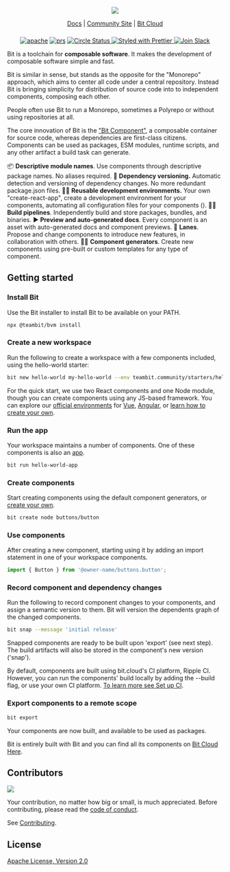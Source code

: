 <p align="center">
  <img src="http://static.bit.dev/bit-docs/readme-bit-logo.png"/>
</p>

<p align="center">
  <a href="https://bit.dev/docs/">Docs</a> |
  <a href="https://bit.dev/">Community Site</a> |
  <a href="https://bit.cloud/">Bit Cloud</a>
</p>

</p>

<h3 align="center">
</h3>

<p align="center">
  
<p align="center">
<a href="https://opensource.org/licenses/Apache-2.0"><img alt="apache" src="https://img.shields.io/badge/License-Apache%202.0-blue.svg"></a>
<a href="https://github.com/teambit/bit/blob/master/CONTRIBUTING.md"><img alt="prs" src="https://img.shields.io/badge/PRs-welcome-brightgreen.svg"></a>
<a href="https://circleci.com/gh/teambit/bit/tree/master"><img alt="Circle Status" src="https://circleci.com/gh/teambit/bit/tree/master.svg?style=shield">
<a href="https://github.com/prettier/prettier"><img alt ="Styled with Prettier" src="https://img.shields.io/badge/styled_with-prettier-ff69b4.svg">
<a href="https://join.slack.com/t/bit-dev-community/shared_invite/zt-1vq1vcxxu-CEVobR1p9BurmW8QnQFh1w" ><img alt="Join Slack" src="https://img.shields.io/badge/Slack-Join%20Bit%20Slack-blueviolet"/></a>


Bit is a toolchain for **composable software**. It makes the development of composable software simple and fast.

Bit is similar in sense, but stands as the opposite for the "Monorepo" approach, which aims to center all code under a central repository. Instead Bit is bringing simplicity for distribution of source code into to independent components, composing each other.

People often use Bit to run a Monorepo, sometimes a Polyrepo or without using repositories at all.

The core innovation of Bit is the ["Bit Component"](https://bit.dev/#component), a composable container for source code, whereas dependencies are first-class citizens. Components can be used as packages, ESM modules, runtime scripts, and any other artifact a build task can generate.

📦 **Descriptive module names**. Use components through descriptive package names. No aliases required.
🚀 **Dependency versioning.** Automatic detection and versioning of dependency changes. No more redundant  package.json files.
🧑‍💻 **Reusable development environments.** Your own "create-react-app", create a development environment for your components, automating all configuration files for your components ().
🧑‍💻 **Build pipelines**. Independently build and store packages, bundles, and binaries.
▶️ **Preview and auto-generated docs**. Every component is an asset with auto-generated docs and component previews.
🛫 **Lanes**. Propose and change components to introduce new features, in collaboration with others.
🧑‍💻 **Component generators**. Create new components using pre-built or custom templates for any type of component.


## Getting started

### Install Bit
Use the Bit installer to install Bit to be available on your PATH.

```bash
npx @teambit/bvm install
```

### Create a new workspace

Run the following to create a workspace with a few components included, using the hello-world starter:
```bash
bit new hello-world my-hello-world --env teambit.community/starters/hello-world 
```

For the quick start, we use two React components and one Node module, though you can create components using any JS-based framework. You can explore our [official environments](https://bit.dev/docs) for [Vue](https://bit.dev/docs/quick-start/hello-world-vue), [Angular](https://bit.dev/docs/quick-start/hello-world-angular), or [learn how to create your own](https://bit.dev/reference/envs/create-env).

### Run the app

Your workspace maintains a number of components. One of these components is also an [app](https://bit.dev/reference/apps/application-types/). 

```bash
bit run hello-world-app
```

### Create components
Start creating components using the default component generators, or [create your own](https://bit.dev).

```bash
bit create node buttons/button
```

### Use components

After creating a new component, starting using it by adding an import statement in one of your workspace components.

```ts
import { Button } from '@owner-name/buttons.button';
```

### Record component and dependency changes

Run the following to record component changes to your components, and assign a semantic version to them. Bit will version the dependents graph of the changed components.

```bash
bit snap --message 'initial release'
```

Snapped components are ready to be built upon 'export' (see next step). The build artifacts will also be stored in the component's new version ('snap').

By default, components are built using bit.cloud's CI platform, Ripple CI. However, you can run the components' build locally by adding the --build flag, or use your own CI platform. [To learn more see Set up CI](https://bit.dev/).

### Export components to a remote scope

```bash
bit export
```

Your components are now built, and available to be used as packages.

Bit is entirely built with Bit and you can find all its components on [Bit Cloud Here](https://bit.cloud/teambit/~scopes).

## Contributors

<a href="../../graphs/contributors"><img src="https://opencollective.com/bit/contributors.svg?width=890&button=false" /></a>

Your contribution, no matter how big or small, is much appreciated. Before contributing, please read the [code of conduct](CODE_OF_CONDUCT.md).

See [Contributing](CONTRIBUTING.md).

## License 

[Apache License, Version 2.0](https://github.com/teambit/bit/blob/master/LICENSE)
